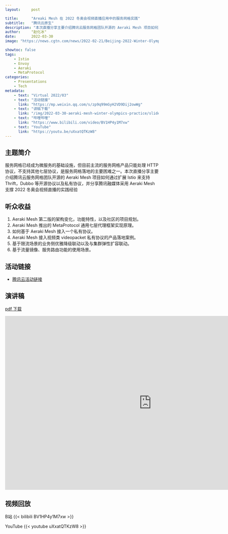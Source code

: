 ```yaml
---
layout:     post

title:      "Areaki Mesh 在 2022 冬奥会视频直播应用中的服务网格实践"
subtitle:   "腾讯云原生"
description: "本次直播分享主要介绍腾讯云服务网格团队开源的 Aeraki Mesh 项目如何通过扩展 Istio 来支持 Thrift，Dubbo 等开源协议以及私有协议，并分享腾讯融媒体采用 Aeraki Mesh 支撑 2022 冬奥会视频直播的实践经验。"
author:     "赵化冰"
date:       2022-03-30
image: "https://news.cgtn.com/news/2022-02-21/Beijing-2022-Winter-Olympics-closes-with-fireworks-over-Bird-s-Nest-17PnNMaubXq/img/5b6d5bdd0d5442c99b39f4169ba19265/5b6d5bdd0d5442c99b39f4169ba19265.jpeg"

showtoc: false
tags:
    - Istio
    - Envoy
    - Aeraki
    - MetaProtocol
categories:
    - Presentations
    - Tech
metadata:
    - text: "Virtual 2022/03"
    - text: "活动链接"
      link: "https://mp.weixin.qq.com/s/zp9q99mGyH2VD9Dij2owWg"
    - text: "讲稿下载"
      link: "/img/2022-03-30-aeraki-mesh-winter-olympics-practice/slides.pdf"
    - text: "哔哩哔哩"
      link: "https://www.bilibili.com/video/BV1HP4y1M7xw"
    - text: "YouTube"
      link: "https://youtu.be/uXxatQTKzW8"
---
```


## 主题简介

服务网格已经成为微服务的基础设施，但目前主流的服务网格产品只能处理 HTTP 协议，不支持其他七层协议，是服务网格落地的主要困难之一。本次直播分享主要介绍腾讯云服务网格团队开源的 Aeraki Mesh 项目如何通过扩展 Istio 来支持 Thrift，Dubbo 等开源协议以及私有协议，并分享腾讯融媒体采用 Aeraki Mesh 支撑 2022 冬奥会视频直播的实践经验

## 听众收益

1. Aeraki Mesh 第二版的架构变化，功能特性，以及社区的项目规划。
2. Aeraki Mesh 推出的 MetaProtocol 通用七层代理框架实现原理。
3. 如何基于 Aeraki Mesh 接入一个私有协议。
2. Aeraki Mesh 接入视频类 videopacket 私有协议的产品落地案例。
3. 基于限流场景的业务侧优雅降级联动以及与集群弹性扩容联动。
4. 基于流量镜像、服务路由功能的使用场景。

## 活动链接
* [腾讯云活动链接](https://mp.weixin.qq.com/s/zp9q99mGyH2VD9Dij2owWg)

## 演讲稿

[pdf 下载](/img/2022-03-30-aeraki-mesh-winter-olympics-practice/slides.pdf)
<iframe src="https://docs.google.com/presentation/d/e/2PACX-1vS_SlDxcHWPLZxjx69ZGIBMos9FmDYpu2yW-cH4Ljoo9X5_Ucre2p6MlE6L0P4HVw/embed?start=false&loop=false&delayms=3000" frameborder="0" width="960" height="570" allowfullscreen="true" mozallowfullscreen="true" webkitallowfullscreen="true"></iframe>

## 视频回放
B站
{{< bilibili  BV1HP4y1M7xw >}}

YouTube
{{< youtube uXxatQTKzW8 >}}
